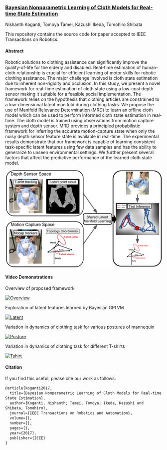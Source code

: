 ### [Bayesian Nonparametric Learning of Cloth Models for Real-time State Estimation](https://buntyke.github.io/TRo2017)

Nishanth Koganti, Tomoya Tamei, Kazushi Ikeda, Tomohiro Shibata

This repository contains the source code for paper accepted to IEEE Transactions on Robotics.

#### Abstract
Robotic solutions to clothing assistance can significantly improve the quality-of-life for the elderly and disabled. Real-time estimation of human-cloth relationship is crucial for efficient learning of motor skills for robotic clothing assistance. The major challenge involved is cloth state estimation due to inherent non-rigidity and occlusion. In this study, we present a novel framework for real-time estimation of cloth state using a low-cost depth sensor making it suitable for a feasible social implementation. The framework relies on the hypothesis that clothing articles are constrained to a low-dimensional latent manifold during clothing tasks. We propose the use of Manifold Relevance Determination (MRD) to learn an offline cloth model which can be used to perform informed cloth state estimation in real-time. The cloth model is trained using observations from motion capture system and depth sensor. MRD provides a principled probabilistic framework for inferring the accurate motion-capture state when only the noisy depth sensor feature state is available in real-time. The experimental results demonstrate that our framework is capable of learning consistent task-specific latent features using few data samples and has the ability to generalize to unseen environmental settings. We further present several factors that affect the predictive performance of the learned cloth state model.

<img src="Images/model.png" width="900px"/>

#### Video Demonstrations

Overview of proposed framework

[![Overview](https://img.youtube.com/vi/HKvYQeLbMUQ/0.jpg)](https://www.youtube.com/watch?v=HKvYQeLbMUQ)

Exploration of latent features learned by Bayesian GPLVM

[![Latent](https://img.youtube.com/vi/A-EeXtpPLvA/0.jpg)](https://www.youtube.com/watch?v=A-EeXtpPLvA)

Variation in dynamics of clothing task for various postures of mannequin

[![Posture](https://img.youtube.com/vi/0H-yLWhGj9g/0.jpg)](https://www.youtube.com/watch?v=0H-yLWhGj9g)

Variation in dynamics of clothing task for different T-shirts

[![Tshirt](https://img.youtube.com/vi/SmqeUaQ30ws/0.jpg)](https://www.youtube.com/watch?v=SmqeUaQ30ws)

#### Citation

If you find this useful, please cite our work as follows:

```
@article{koganti2017,
  title={Bayesian Nonparametric Learning of Cloth Models for Real-time State Estimation},
  author={Koganti, Nishanth; Tamei, Tomoya; Ikeda, Kazushi and Shibata, Tomohiro},
  journal={IEEE Transactions on Robotics and Automation},
  volume={},
  number={},
  pages={},
  year={2017},
  publisher={IEEE}
}
```
